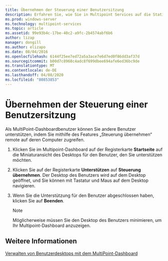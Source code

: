 ```yaml
---
title: Übernehmen der Steuerung einer Benutzersitzung
description: Erfahren Sie, wie Sie in Multipoint Services auf die Station eines anderen Benutzers zugreifen und diese übernehmen können.
ms.prod: windows-server
ms.technology: multipoint-services
ms.topic: article
ms.assetid: 99e93b4c-17be-40c2-a9fc-2b4574abf6b6
author: lizap
manager: dongill
ms.author: elizapo
ms.date: 08/04/2016
ms.openlocfilehash: 6144f25ee7ed72a5a3ace7e6d7ed0f86dd3af37d
ms.sourcegitcommit: b00d7c8968c4adc8f699dbee694afe6ed36bc9de
ms.translationtype: MT
ms.contentlocale: de-DE
ms.lasthandoff: 04/08/2020
ms.locfileid: "80853853"
---
```

# <a name="take-control-of-a-user-session"></a>Übernehmen der Steuerung einer Benutzersitzung
Als MultiPoint-Dashboardbenutzer können Sie andere Benutzer unterstützen, indem Sie mithilfe des Features „Steuerung übernehmen“ remote auf deren Computer zugreifen.  
  
1.  Klicken Sie im Multipoint-Dashboard auf der Registerkarte **Startseite** auf die Miniaturansicht des Desktops für den Benutzer, den Sie unterstützen möchten.  
  
2.  Klicken Sie auf der Registerkarte **Unterstützen** auf **Steuerung übernehmen**. Der Desktop des Benutzers wird auf dem Desktop geöffnet, und Sie können mit Tastatur und Maus auf dem Desktop navigieren.  
  
3.  Wenn Sie die Unterstützung für den Benutzer abgeschlossen haben, klicken Sie auf **Beenden**.  
  
    > [!NOTE]  
    > Möglicherweise müssen Sie den Desktop des Benutzers minimieren, um Ihr Multipoint-Dashboard anzuzeigen.  
  
## <a name="see-also"></a>Weitere Informationen  
[Verwalten von Benutzerdesktops mit dem MultiPoint-Dashboard](Manage-User-Desktops-Using-MultiPoint-Dashboard.md)  
  
